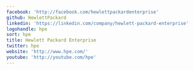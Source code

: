 ```yaml
---
facebook: 'http://facebook.com/hewlettpackardenterprise'
github: HewlettPackard
linkedin: 'https://linkedin.com/company/hewlett-packard-enterprise'
logohandle: hpe
sort: hpe
title: Hewlett Packard Enterprise
twitter: hpe
website: 'http://www.hpe.com/'
youtube: 'http://youtube.com/hpe'
---
```

